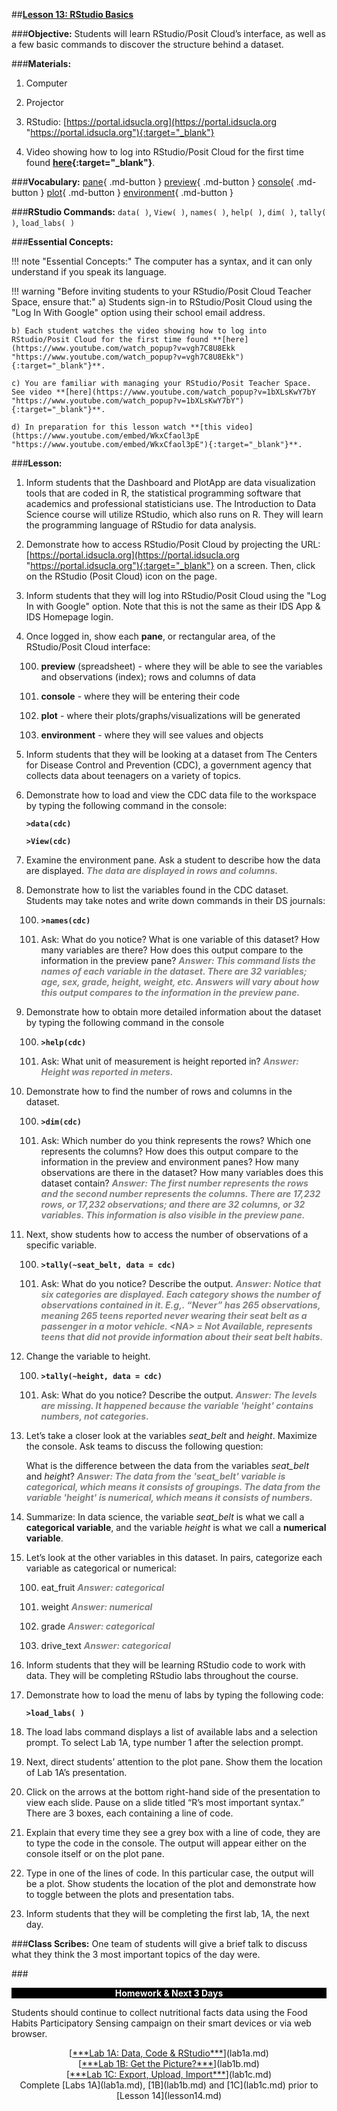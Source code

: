 ##**<u>Lesson 13: RStudio Basics</u>**

###**Objective:**
Students will learn RStudio/Posit Cloud’s interface, as well as a few basic commands to discover the structure behind
a dataset.

###**Materials:**
1. Computer

2. Projector

3. RStudio: [https://portal.idsucla.org](https://portal.idsucla.org "https://portal.idsucla.org"){:target="_blank"}

4. Video showing how to log into RStudio/Posit Cloud for the first time found **[here](https://www.youtube.com/watch_popup?v=vgh7C8U8Ekk "https://www.youtube.com/watch_popup?v=vgh7C8U8Ekk"){:target="_blank"}**.

###**Vocabulary:**
[pane](../../vocabulary/unit1/#pane "a rectangular area within RStudio"){ .md-button }
[preview](../../vocabulary/unit1/#preview "a pane within RStudio; (spreadsheet) - where they will be able to see the variables and observations (index); rows and columns of data"){ .md-button }
[console](../../vocabulary/unit1/#console "a pane within RStudio; the place where RStudio is waiting for you to tell it what to do, and where it will show the results of a command; you type your codes directly into the console"){ .md-button }
[plot](../../vocabulary/unit1/#plot "a pane within RStudio; where plots/graphs/visualizations will be generated"){ .md-button }
[environment](../../vocabulary/unit1/#environment "a pane within RStudio; where values and objects can be viewed"){ .md-button }

###**RStudio Commands:**
```data( )```, ```View( )```, ```names( )```, ```help( )```, ```dim( )```, ```tally( )```, ```load_labs( )```

###**Essential Concepts:**

!!! note "Essential Concepts:"
    The computer has a syntax, and it can only understand if you speak its language.

!!! warning "Before inviting students to your RStudio/Posit Cloud Teacher Space, ensure that:"
    a) Students sign-in to RStudio/Posit Cloud using the "Log In With Google" option using their school email address.

    b) Each student watches the video showing how to log into RStudio/Posit Cloud for the first time found **[here](https://www.youtube.com/watch_popup?v=vgh7C8U8Ekk "https://www.youtube.com/watch_popup?v=vgh7C8U8Ekk"){:target="_blank"}**.

    c) You are familiar with managing your RStudio/Posit Teacher Space. See video **[here](https://www.youtube.com/watch_popup?v=1bXLsKwY7bY "https://www.youtube.com/watch_popup?v=1bXLsKwY7bY"){:target="_blank"}**.

    d) In preparation for this lesson watch **[this video](https://www.youtube.com/embed/WkxCfaol3pE "https://www.youtube.com/embed/WkxCfaol3pE"){:target="_blank"}**.

###**Lesson:**
1. Inform students that the Dashboard and PlotApp are data visualization tools that are coded in R,
the statistical programming software that academics and professional statisticians use. The
Introduction to Data Science course will utilize RStudio, which also runs on R. They will learn the
programming language of RStudio for data analysis.

2. Demonstrate how to access RStudio/Posit Cloud by projecting the URL: [https://portal.idsucla.org](https://portal.idsucla.org "https://portal.idsucla.org"){:target="_blank"} on a screen.
Then, click on the RStudio (Posit Cloud) icon on the page.

3. Inform students that they will log into RStudio/Posit Cloud using the "Log In with Google" option. Note that this is not the same as their IDS App & IDS Homepage login.

4. Once logged in, show each **pane**, or rectangular area, of the RStudio/Posit Cloud interface:

    100. **preview** (spreadsheet) - where they will be able to see the variables and observations
    (index); rows and columns of data

    100. **console** - where they will be entering their code

    100. **plot** - where their plots/graphs/visualizations will be generated

    100. **environment** - where they will see values and objects

5. Inform students that they will be looking at a dataset from The Centers for Disease Control and
Prevention (CDC), a government agency that collects data about teenagers on a variety of topics.

6. Demonstrate how to load and view the CDC data file to the workspace by typing the following
command in the console:

    **```>data(cdc)```**

    **```>View(cdc)```**

7. Examine the environment pane. Ask a student to describe how the data are displayed. <span style="color:grey">***The data
are displayed in rows and columns.***</span>

8. Demonstrate how to list the variables found in the CDC dataset. Students may take notes and
write down commands in their DS journals:

    100. **```>names(cdc)```**

    100. Ask: What do you notice? What is one variable of this dataset? How many variables are
    there? How does this output compare to the information in the preview pane?  <span style="color:grey">***Answer: This
    command lists the names of each variable in the dataset. There are 32 variables; age, sex, grade, height, weight, etc. Answers will vary about how this output compares to the information in the preview pane.***</span>

9. Demonstrate how to obtain more detailed information about the dataset by typing the following
command in the console

    100. **```>help(cdc)```**

    100. Ask: What unit of measurement is height reported in? <span style="color:grey">***Answer: Height was reported in meters.***</span>

10. Demonstrate how to find the number of rows and columns in the dataset.

    100. **```>dim(cdc)```**

    100. Ask: Which number do you think represents the rows? Which one represents the
    columns? How does this output compare to the information in the preview and
    environment panes? How many observations are there in the dataset? How many
    variables does this dataset contain? <span style="color:grey">***Answer: The first number represents the rows and the second number represents the columns. There are 17,232 rows, or 17,232 observations;
    and there are 32 columns, or 32 variables. This information is also visible in the
    preview pane.***</span>

11. Next, show students how to access the number of observations of a specific variable.

    100. **```>tally(~seat_belt, data = cdc)```**

    100. Ask: What do you notice? Describe the output. <span style="color:grey">***Answer: Notice that six categories are
    displayed. Each category shows the number of observations contained in it. E.g,.
    “Never” has 265 observations, meaning 265 teens reported never wearing their
    seat belt as a passenger in a motor vehicle. &lt;NA> = Not Available, represents teens
    that did not provide information about their seat belt habits.***</span>

12. Change the variable to height.

    100. **```>tally(~height, data = cdc)```**

    100. Ask: What do you notice? Describe the output. <span style="color:grey">***Answer: The levels are missing. It happened
    because the variable 'height' contains numbers, not categories.***</span>

13. Let’s take a closer look at the variables *seat_belt* and *height*. Maximize the console. Ask teams to
discuss the following question:

    What is the difference between the data from the variables *seat_belt* and *height*? <span style="color:grey">***Answer: The
    data from the 'seat_belt' variable is categorical, which means it consists of
    groupings. The data from the variable 'height' is numerical, which means it consists
    of numbers.***</span>

14. Summarize: In data science, the variable *seat_belt* is what we call a **categorical variable**, and
the variable *height* is what we call a **numerical variable**.

15. Let’s look at the other variables in this dataset. In pairs, categorize each variable as categorical
or numerical:

    100. eat_fruit <span style="color:grey">***Answer: categorical***</span>

    100. weight <span style="color:grey">***Answer: numerical***</span>

    100. grade <span style="color:grey">***Answer: categorical***</span>

    100. drive_text <span style="color:grey">***Answer: categorical***</span>

16. Inform students that they will be learning RStudio code to work with data. They will be completing
RStudio labs throughout the course.

17. Demonstrate how to load the menu of labs by typing the following code:

    **```>load_labs( )```**

18. The load labs command displays a list of available labs and a selection prompt. To select Lab 1A,
type number 1 after the selection prompt.

19. Next, direct students’ attention to the plot pane. Show them the location of Lab 1A’s presentation.

20. Click on the arrows at the bottom right-hand side of the presentation to view each slide. Pause on
a slide titled “R’s most important syntax.” There are 3 boxes, each containing a line of code.

21. Explain that every time they see a grey box with a line of code, they are to type the code in the
console. The output will appear either on the console itself or on the plot pane.

22. Type in one of the lines of code. In this particular case, the output will be a plot. Show students
the location of the plot and demonstrate how to toggle between the plots and presentation tabs.

23. Inform students that they will be completing the first lab, 1A, the next day.

###**Class Scribes:**
One team of students will give a brief talk to discuss what they think the 3 most important topics
of the day were.

###<p style="background: black; color: white; text-align: center;">**Homework & Next 3 Days**</p>
Students should continue to collect nutritional facts data using the Food Habits Participatory Sensing
campaign on their smart devices or via web browser.

<center>[<u>***Lab 1A: Data, Code & RStudio***</u>](lab1a.md)</center>

<center>[<u>***Lab 1B: Get the Picture?***</u>](lab1b.md)</center>

<center>[<u>***Lab 1C: Export, Upload, Import***</u>](lab1c.md)</center>

<center>Complete [Labs 1A](lab1a.md), [1B](lab1b.md) and [1C](lab1c.md) prior to [Lesson 14](lesson14.md)</center>
